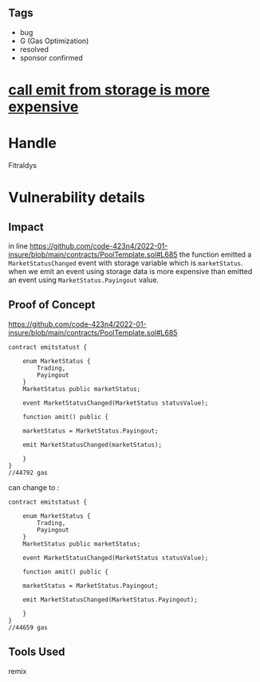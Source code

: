 ## Tags

- bug
- G (Gas Optimization)
- resolved
- sponsor confirmed

# [call emit from storage is more expensive](https://github.com/code-423n4/2022-01-insure-findings/issues/124) 

# Handle

Fitraldys


# Vulnerability details

## Impact
in line https://github.com/code-423n4/2022-01-insure/blob/main/contracts/PoolTemplate.sol#L685 the function emitted a `MarketStatusChanged` event with storage variable which is `marketStatus`.
when we emit an event using storage data is more expensive than emitted an event using `MarketStatus.Payingout` value. 

## Proof of Concept
https://github.com/code-423n4/2022-01-insure/blob/main/contracts/PoolTemplate.sol#L685
```
contract emitstatust {

    enum MarketStatus {
        Trading,
        Payingout
    }
    MarketStatus public marketStatus;

    event MarketStatusChanged(MarketStatus statusValue);

    function amit() public {
    
    marketStatus = MarketStatus.Payingout;

    emit MarketStatusChanged(marketStatus);

    }
}
//44792 gas
```

can change to :

```
contract emitstatust {

    enum MarketStatus {
        Trading,
        Payingout
    }
    MarketStatus public marketStatus;

    event MarketStatusChanged(MarketStatus statusValue);

    function amit() public {
    
    marketStatus = MarketStatus.Payingout;

    emit MarketStatusChanged(MarketStatus.Payingout);

    }
}
//44659 gas
```

## Tools Used
remix


